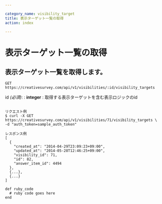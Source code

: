 ```yaml
---

category_name: visibility_target
title: 表示ターゲット一覧の取得
action: index

---
```


# 表示ターゲット一覧の取得

## 表示ターゲット一覧を取得します。

`GET https://creativesurvey.com/api/v1/visibilities/:id/visibility_targets`

id _(必須)_:
: __integer__
: 取得する表示ターゲットを含む表示ロジックのid

~~~

リクエスト例
$ curl -X GET https://creativesurvey.com/api/v1/visibilities/71/visibility_targets \
-d "auth_token=sample_auth_token"

レスポンス例
[
  {
    "created_at": "2014-04-29T23:09:23+09:00",
    "updated_at": "2014-05-28T12:46:25+09:00",
    "visibility_id": 71,
    "id": 82,
    "answer_item_id": 4494
  },
  {...},
  {...}
]

~~~

~~~
def ruby_code
  # ruby code goes here
end
~~~

